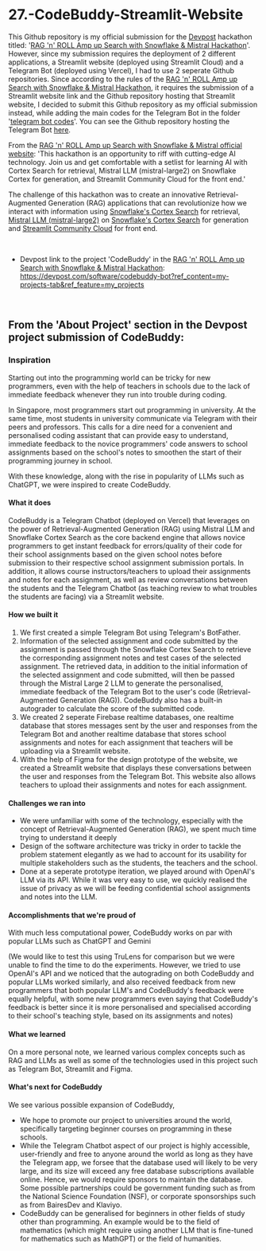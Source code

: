 # 27.-CodeBuddy-Streamlit-Website
This Github repository is my official submission for the [Devpost](https://devpost.com/) hackathon titled: '[RAG 'n' ROLL Amp up Search with Snowflake & Mistral Hackathon](https://snowflake-mistral-rag.devpost.com/)'. However, since my submission requires the deployment of 2 different applications, a Streamlit website (deployed using Streamlit Cloud) and a Telegram Bot (deployed using Vercel), I had to use 2 seperate Github repositories. Since according to the rules of the [RAG 'n' ROLL Amp up Search with Snowflake & Mistral Hackathon](https://snowflake-mistral-rag.devpost.com/), it requires the submission of a Streamlit website link and the Github repository hosting that Streamlit website, I decided to submit this Github repository as my official submission instead, while adding the main codes for the Telegram Bot in the folder '[telegram bot codes](https://github.com/WindJammer6/27.-CodeBuddy-Streamlit-Website/tree/main/telegram%20bot%20codes)'. You can see the Github repository hosting the Telegram Bot [here](https://github.com/WindJammer6/26.-CodeBuddy).

From the [RAG 'n' ROLL Amp up Search with Snowflake & Mistral official website](https://snowflake-mistral-rag.devpost.com/): 'This hackathon is an opportunity to riff with cutting-edge AI technology. Join us and get comfortable with a setlist for learning AI with Cortex Search for retrieval, Mistral LLM (mistral-large2) on Snowflake Cortex for generation, and Streamlit Community Cloud for the front end.'

The challenge of this hackathon was to create an innovative Retrieval-Augmented Generation (RAG) applications that can revolutionize how we interact with information using [Snowflake's Cortex Search](https://docs.snowflake.com/en/user-guide/snowflake-cortex/cortex-search/cortex-search-overview) for retrieval, [Mistral LLM (mistral-large2)](https://mistral.ai/news/mistral-large-2407/) on [Snowflake's Cortex Search](https://docs.snowflake.com/en/user-guide/snowflake-cortex/cortex-search/cortex-search-overview) for generation and [Streamlit Community Cloud](https://streamlit.io/cloud) for front end.

<br>

- Devpost link to the project 'CodeBuddy' in the [RAG 'n' ROLL Amp up Search with Snowflake & Mistral Hackathon](https://snowflake-mistral-rag.devpost.com/): https://devpost.com/software/codebuddy-bot?ref_content=my-projects-tab&ref_feature=my_projects

<br>

## From the 'About Project' section in the Devpost project submission of CodeBuddy:  
### Inspiration
Starting out into the programming world can be tricky for new programmers, even with the help of teachers in schools due to the lack of immediate feedback whenever they run into trouble during coding.

In Singapore, most programmers start out programming in university. At the same time, most students in university communicate via Telegram with their peers and professors. This calls for a dire need for a convenient and personalised coding assistant that can provide easy to understand, immediate feedback to the novice programmers' code answers to school assignments based on the school's notes to smoothen the start of their programming journey in school.

With these knowledge, along with the rise in popularity of LLMs such as ChatGPT, we were inspired to create CodeBuddy.

#### What it does
CodeBuddy is a Telegram Chatbot (deployed on Vercel) that leverages on the power of Retrieval-Augmented Generation (RAG) using Mistral LLM and Snowflake Cortex Search as the core backend engine that allows novice programmers to get instant feedback for errors/quality of their code for their school assignments based on the given school notes before submission to their respective school assignment submission portals. In addition, it allows course instructors/teachers to upload their assignments and notes for each assignment, as well as review conversations between the students and the Telegram Chatbot (as teaching review to what troubles the students are facing) via a Streamlit website.

#### How we built it
1. We first created a simple Telegram Bot using Telegram's BotFather.
2. Information of the selected assignment and code submitted by the assignment is passed through the Snowflake Cortex Search to retrieve the corresponding assignment notes and test cases of the selected assignment. The retrieved data, in addition to the initial information of the selected assignment and code submitted, will then be passed through the Mistral Large 2 LLM to generate the personalised, immediate feedback of the Telegram Bot to the user's code (Retrieval-Augmented Generation (RAG)). CodeBuddy also has a built-in autograder to calculate the score of the submitted code.
3. We created 2 seperate Firebase realtime databases, one realtime database that stores messages sent by the user and responses from the Telegram Bot and another realtime database that stores school assignments and notes for each assignment that teachers will be uploading via a Streamlit website.
4. With the help of Figma for the design prototype of the website, we created a Streamlit website that displays these conversations between the user and responses from the Telegram Bot. This website also allows teachers to upload their assignments and notes for each assignment.

#### Challenges we ran into
- We were unfamiliar with some of the technology, especially with the concept of Retrieval-Augmented Generation (RAG), we spent much time trying to understand it deeply
- Design of the software architecture was tricky in order to tackle the problem statement elegantly as we had to account for its usability for multiple stakeholders such as the students, the teachers and the school.
- Done at a seperate prototype iteration, we played around with OpenAI's LLM via its API. While it was very easy to use, we quickly realised the issue of privacy as we will be feeding confidential school assignments and notes into the LLM.

#### Accomplishments that we're proud of
With much less computational power, CodeBuddy works on par with popular LLMs such as ChatGPT and Gemini 

(We would like to test this using TruLens for comparison but we were unable to find the time to do the experiments. However, we tried to use OpenAI's API and we noticed that the autograding on both CodeBuddy and popular LLMs worked similarly, and also received feedback from new programmers that both popular LLM's and CodeBuddy's feedback were equally helpful, with some new programmers even saying that CodeBuddy's feedback is better since it is more personalised and specialised according to their school's teaching style, based on its assignments and notes)

#### What we learned
On a more personal note, we learned various complex concepts such as RAG and LLMs as well as some of the technologies used in this project such as Telegram Bot, Streamlit and Figma.

#### What's next for CodeBuddy
We see various possible expansion of CodeBuddy, 
- We hope to promote our project to universities around the world, specifically targeting beginner courses on programming in these schools. 
- While the Telegram Chatbot aspect of our project is highly accessible, user-friendly and free to anyone around the world as long as they have the Telegram app, we forsee that the database used will likely to be very large, and its size will exceed any free database subscriptions available online. Hence, we would require sponsors to maintain the database. Some possible partnerships could be government funding such as from the National Science Foundation (NSF), or corporate sponsorships such as from BairesDev and Klaviyo.
- CodeBuddy can be generalised for beginners in other fields of study other than programming. An example would be to the field of mathematics (which might require using another LLM that is fine-tuned for mathematics such as MathGPT) or the field of humanities.

